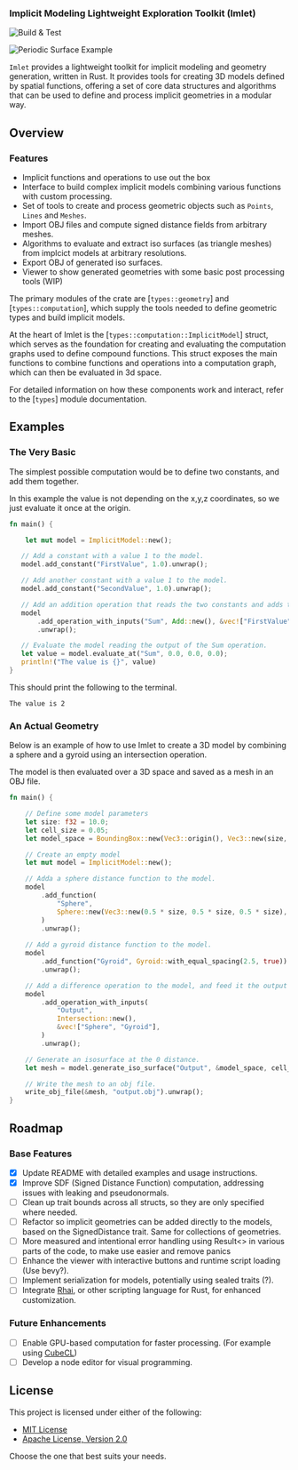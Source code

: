 ### Implicit Modeling Lightweight Exploration Toolkit (Imlet)

![Build & Test](https://github.com/joelhi/implicit-rs/actions/workflows/rust.yml/badge.svg)

![Periodic Surface Example](media/examples.png)

`Imlet` provides a lightweight toolkit for implicit modeling and geometry generation, written in Rust. It provides tools for creating 3D models defined by spatial functions, offering a set of core data structures and algorithms that can be used to define and process implicit geometries in a modular way.

 ## Overview
 
 ### Features
 * Implicit functions and operations to use out the box
 * Interface to build complex implicit models combining various functions with custom processing.
 * Set of tools to create and process geometric objects such as `Points`, `Lines` and `Meshes`.
 * Import OBJ files and compute signed distance fields from arbitrary meshes.
 * Algorithms to evaluate and extract iso surfaces (as triangle meshes) from implcict models at arbitrary resolutions.
 * Export OBJ of generated iso surfaces.
 * Viewer to show generated geometries with some basic post processing tools (WIP)
 
 The primary modules of the crate are [`types::geometry`] and [`types::computation`], which supply the tools needed to define geometric types and build implicit models.

 At the heart of Imlet is the [`types::computation::ImplicitModel`] struct, which serves as the foundation for creating and evaluating the computation graphs used to define compound functions.
 This struct exposes the main functions to combine functions and operations into a computation graph, which can then be evaluated in 3d space.

 For detailed information on how these components work and interact, refer to the [`types`] module documentation.

 ## Examples

 ### The Very Basic
 
 The simplest possible computation would be to define two constants, and add them together.
 
 In this example the value is not depending on the x,y,z coordinates, so we just evaluate it once at the origin.

 ```rust
 fn main() {

     let mut model = ImplicitModel::new();

    // Add a constant with a value 1 to the model.
    model.add_constant("FirstValue", 1.0).unwrap();

    // Add another constant with a value 1 to the model.
    model.add_constant("SecondValue", 1.0).unwrap();

    // Add an addition operation that reads the two constants and adds them together.
    model
        .add_operation_with_inputs("Sum", Add::new(), &vec!["FirstValue", "SecondValue"])
        .unwrap();

    // Evaluate the model reading the output of the Sum operation.
    let value = model.evaluate_at("Sum", 0.0, 0.0, 0.0);
    println!("The value is {}", value)
}

 ```
 
 This should print the following to the terminal.
 ```shell
 The value is 2
 ```
 
 ### An Actual Geometry
 
 Below is an example of how to use Imlet to create a 3D model by combining a sphere and a gyroid using an intersection operation.
 
 The model is then evaluated over a 3D space and saved as a mesh in an OBJ file.

 ```rust
 fn main() {
 
     // Define some model parameters
     let size: f32 = 10.0;
     let cell_size = 0.05;
     let model_space = BoundingBox::new(Vec3::origin(), Vec3::new(size, size, size));

     // Create an empty model
     let mut model = ImplicitModel::new();

     // Adda a sphere distance function to the model.
     model
         .add_function(
             "Sphere",
             Sphere::new(Vec3::new(0.5 * size, 0.5 * size, 0.5 * size), 0.45 * size),
         )
         .unwrap();
     
     // Add a gyroid distance function to the model.
     model
         .add_function("Gyroid", Gyroid::with_equal_spacing(2.5, true))
         .unwrap();

     // Add a difference operation to the model, and feed it the output of the sphere and gyroid distance functions.
     model
         .add_operation_with_inputs(
             "Output",
             Intersection::new(),
             &vec!["Sphere", "Gyroid"],
         )
         .unwrap();

     // Generate an isosurface at the 0 distance.
     let mesh = model.generate_iso_surface("Output", &model_space, cell_size);

     // Write the mesh to an obj file.
     write_obj_file(&mesh, "output.obj").unwrap();
 }
 ```


## Roadmap

### Base Features
- [x] Update README with detailed examples and usage instructions.
- [x] Improve SDF (Signed Distance Function) computation, addressing issues with leaking and pseudonormals.
- [ ] Clean up trait bounds across all structs, so they are only specified where needed.
- [ ] Refactor so implicit geometries can be added directly to the models, based on the SignedDistance trait. Same for collections of geometries.
- [ ] More measured and intentional error handling using Result<> in various parts of the code, to make use easier and remove panics
- [ ] Enhance the viewer with interactive buttons and runtime script loading (Use bevy?).
- [ ] Implement serialization for models, potentially using sealed traits (?).
- [ ] Integrate [Rhai](https://rhai.rs/), or other scripting language for Rust, for enhanced customization.

### Future Enhancements
- [ ] Enable GPU-based computation for faster processing. (For example using [CubeCL](https://github.com/tracel-ai/cubecl))
- [ ] Develop a node editor for visual programming.

## License

This project is licensed under either of the following:

- [MIT License](LICENSE-MIT) 
- [Apache License, Version 2.0](LICENSE-APACHE)

Choose the one that best suits your needs.
